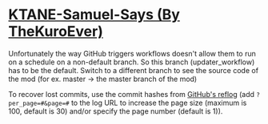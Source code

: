 # [KTANE-Samuel-Says (By TheKuroEver)](https://github.com/TheKuroEver/KTANE-Samuel-Says)

Unfortunately the way GitHub triggers workflows doesn't allow them to run on a schedule on a non-default branch. So this branch (updater_workflow) has to be the default. Switch to a different branch to see the source code of the mod (for ex. master -> the master branch of the mod)

To recover lost commits, use the commit hashes from [GitHub's reflog](https://api.github.com/repos/KtaneModules/KTANE-Samuel-Says-TheKuroEver/events) (add `?per_page=#&page=#` to the log URL to increase the page size (maximum is 100, default is 30) and/or specify the page number (default is 1)).
